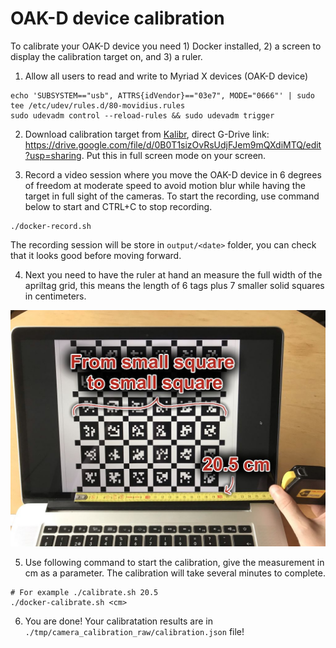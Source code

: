 # OAK-D device calibration

To calibrate your OAK-D device you need 1) Docker installed, 2) a screen to display the calibration target on, and 3) a ruler.

1. Allow all users to read and write to Myriad X devices (OAK-D device)
```
echo 'SUBSYSTEM=="usb", ATTRS{idVendor}=="03e7", MODE="0666"' | sudo tee /etc/udev/rules.d/80-movidius.rules
sudo udevadm control --reload-rules && sudo udevadm trigger
 ```

2. Download calibration target from [Kalibr](https://github.com/ethz-asl/kalibr/wiki/downloads), direct G-Drive link: https://drive.google.com/file/d/0B0T1sizOvRsUdjFJem9mQXdiMTQ/edit?usp=sharing. Put this in full screen mode on your screen.


3. Record a video session where you move the OAK-D device in 6 degrees of freedom at moderate speed to avoid motion blur while having the target in full sight of the cameras. To start the recording, use command below to start and CTRL+C to stop recording.
```
./docker-record.sh
```
The recording session will be store in `output/<date>` folder, you can check that it looks good before moving forward.

4. Next you need to have the ruler at hand an measure the full width of the apriltag grid, this means the length of 6 tags plus 7 smaller solid squares in centimeters.

![Measuring calibration target example](./measuring_calibration_target.jpg?raw=true)

5. Use following command to start the calibration, give the measurement in cm as a parameter. The calibration will take several minutes to complete.
```
# For example ./calibrate.sh 20.5
./docker-calibrate.sh <cm>
```

6. You are done! Your calibratation results are in `./tmp/camera_calibration_raw/calibration.json` file!
